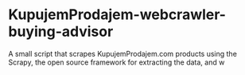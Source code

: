 # KupujemProdajem-webcrawler-buying-advisor
A small script that scrapes KupujemProdajem.com products using the Scrapy, the open source framework for extracting the data, and w

